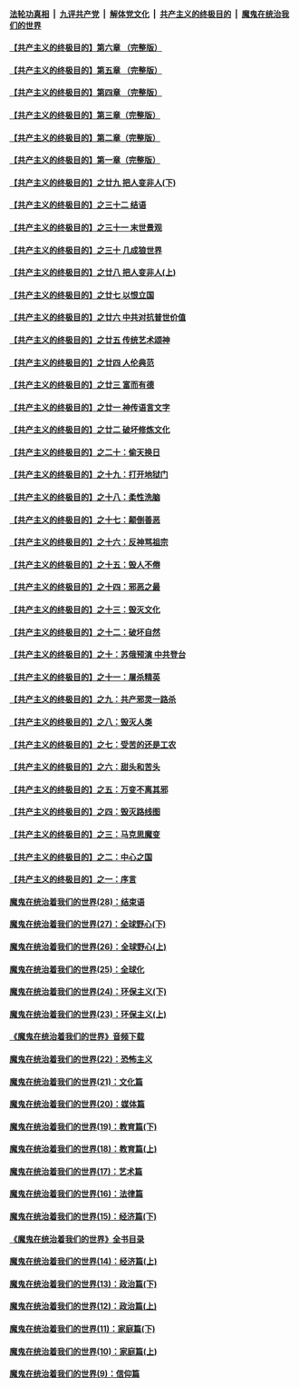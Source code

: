 ####  [法轮功真相](../../../../basic/blob/master/README.md?t=07011402) &nbsp;|&nbsp; [九评共产党](../../../../9ping.md/blob/master/README.md?t=07011402) &nbsp;|&nbsp; [解体党文化](../../../../jtdwh.md/blob/master/README.md?t=07011402)  &nbsp;|&nbsp; [共产主义的终极目的](../../../../gczydzjmd.md/blob/master/README.md?t=07011402) &nbsp;|&nbsp; [魔鬼在统治我们的世界](../../../../mgztzwmdsj.md/blob/master/README.md?t=07011402) 

#### [【共产主义的终极目的】第六章 （完整版）](../pages/nsc422/n11428913.md?t=07011402) 

#### [【共产主义的终极目的】第五章 （完整版）](../pages/nsc422/n11428912.md?t=07011402) 

#### [【共产主义的终极目的】第四章 （完整版）](../pages/nsc422/n11428907.md?t=07011402) 

#### [【共产主义的终极目的】第三章（完整版）](../pages/nsc422/n11428848.md?t=07011402) 

#### [【共产主义的终极目的】第二章（完整版）](../pages/nsc422/n11428831.md?t=07011402) 

#### [【共产主义的终极目的】第一章（完整版）](../pages/nsc422/n11417651.md?t=07011402) 

#### [【共产主义的终极目的】之廿九 把人变非人(下)](../pages/nsc422/n11344140.md?t=07011402) 

#### [【共产主义的终极目的】之三十二 结语](../pages/nsc422/n11360535.md?t=07011402) 

#### [【共产主义的终极目的】之三十一 末世景观](../pages/nsc422/n11351129.md?t=07011402) 

#### [【共产主义的终极目的】之三十 几成狼世界](../pages/nsc422/n11348280.md?t=07011402) 

#### [【共产主义的终极目的】之廿八 把人变非人(上)](../pages/nsc422/n11340492.md?t=07011402) 

#### [【共产主义的终极目的】之廿七 以恨立国](../pages/nsc422/n11336944.md?t=07011402) 

#### [【共产主义的终极目的】之廿六 中共对抗普世价值](../pages/nsc422/n11324785.md?t=07011402) 

#### [【共产主义的终极目的】之廿五 传统艺术颂神](../pages/nsc422/n11296396.md?t=07011402) 

#### [【共产主义的终极目的】之廿四 人伦典范](../pages/nsc422/n11296397.md?t=07011402) 

#### [【共产主义的终极目的】之廿三 富而有德](../pages/nsc422/n11283598.md?t=07011402) 

#### [【共产主义的终极目的】之廿一 神传语言文字](../pages/nsc422/n11263265.md?t=07011402) 

#### [【共产主义的终极目的】之廿二 破坏修炼文化](../pages/nsc422/n11245728.md?t=07011402) 

#### [【共产主义的终极目的】之二十：偷天换日](../pages/nsc422/n11238846.md?t=07011402) 

#### [【共产主义的终极目的】之十九：打开地狱门](../pages/nsc422/n11206376.md?t=07011402) 

#### [【共产主义的终极目的】之十八：柔性洗脑](../pages/nsc422/n11199994.md?t=07011402) 

#### [【共产主义的终极目的】之十七：颠倒善恶](../pages/nsc422/n11179782.md?t=07011402) 

#### [【共产主义的终极目的】之十六：反神骂祖宗](../pages/nsc422/n11166798.md?t=07011402) 

#### [【共产主义的终极目的】之十五：毁人不倦](../pages/nsc422/n11166792.md?t=07011402) 

#### [【共产主义的终极目的】之十四：邪恶之最](../pages/nsc422/n11150249.md?t=07011402) 

#### [【共产主义的终极目的】之十三：毁灭文化](../pages/nsc422/n11135227.md?t=07011402) 

#### [【共产主义的终极目的】之十二：破坏自然](../pages/nsc422/n11135214.md?t=07011402) 

#### [【共产主义的终极目的】之十：苏俄预演 中共登台](../pages/nsc422/n11118424.md?t=07011402) 

#### [【共产主义的终极目的】之十一：屠杀精英](../pages/nsc422/n11118442.md?t=07011402) 

#### [【共产主义的终极目的】之九：共产邪灵一路杀](../pages/nsc422/n11114139.md?t=07011402) 

#### [【共产主义的终极目的】之八：毁灭人类](../pages/nsc422/n11108503.md?t=07011402) 

#### [【共产主义的终极目的】之七：受苦的还是工农](../pages/nsc422/n11101809.md?t=07011402) 

#### [【共产主义的终极目的】之六：甜头和苦头](../pages/nsc422/n11096971.md?t=07011402) 

#### [【共产主义的终极目的】之五：万变不离其邪](../pages/nsc422/n11091285.md?t=07011402) 

#### [【共产主义的终极目的】之四：毁灭路线图](../pages/nsc422/n11086284.md?t=07011402) 

#### [【共产主义的终极目的】之三：马克思魔变](../pages/nsc422/n11061941.md?t=07011402) 

#### [【共产主义的终极目的】之二：中心之国](../pages/nsc422/n11047728.md?t=07011402) 

#### [【共产主义的终极目的】之一：序言](../pages/nsc422/n11086077.md?t=07011402) 

#### [魔鬼在统治着我们的世界(28)：结束语](../pages/nsc422/n10936246.md?t=07011402) 

#### [魔鬼在统治着我们的世界(27)：全球野心(下)](../pages/nsc422/n10928319.md?t=07011402) 

#### [魔鬼在统治着我们的世界(26)：全球野心(上)](../pages/nsc422/n10900318.md?t=07011402) 

#### [魔鬼在统治着我们的世界(25)：全球化](../pages/nsc422/n10788205.md?t=07011402) 

#### [魔鬼在统治着我们的世界(24)：环保主义(下)](../pages/nsc422/n10695307.md?t=07011402) 

#### [魔鬼在统治着我们的世界(23)：环保主义(上)](../pages/nsc422/n10688613.md?t=07011402) 

#### [《魔鬼在统治着我们的世界》音频下载](../pages/nsc422/n10635553.md?t=07011402) 

#### [魔鬼在统治着我们的世界(22)：恐怖主义](../pages/nsc422/n10614727.md?t=07011402) 

#### [魔鬼在统治着我们的世界(21)：文化篇](../pages/nsc422/n10597706.md?t=07011402) 

#### [魔鬼在统治着我们的世界(20)：媒体篇](../pages/nsc422/n10586579.md?t=07011402) 

#### [魔鬼在统治着我们的世界(19)：教育篇(下)](../pages/nsc422/n10564808.md?t=07011402) 

#### [魔鬼在统治着我们的世界(18)：教育篇(上)](../pages/nsc422/n10526970.md?t=07011402) 

#### [魔鬼在统治着我们的世界(17)：艺术篇](../pages/nsc422/n10499093.md?t=07011402) 

#### [魔鬼在统治着我们的世界(16)：法律篇](../pages/nsc422/n10485969.md?t=07011402) 

#### [魔鬼在统治着我们的世界(15)：经济篇(下)](../pages/nsc422/n10469975.md?t=07011402) 

#### [《魔鬼在统治着我们的世界》全书目录](../pages/nsc422/n10464261.md?t=07011402) 

#### [魔鬼在统治着我们的世界(14)：经济篇(上)](../pages/nsc422/n10457370.md?t=07011402) 

#### [魔鬼在统治着我们的世界(13)：政治篇(下)](../pages/nsc422/n10448270.md?t=07011402) 

#### [魔鬼在统治着我们的世界(12)：政治篇(上)](../pages/nsc422/n10444576.md?t=07011402) 

#### [魔鬼在统治着我们的世界(11)：家庭篇(下)](../pages/nsc422/n10440961.md?t=07011402) 

#### [魔鬼在统治着我们的世界(10)：家庭篇(上)](../pages/nsc422/n10435448.md?t=07011402) 

#### [魔鬼在统治着我们的世界(9)：信仰篇](../pages/nsc422/n10432159.md?t=07011402) 

